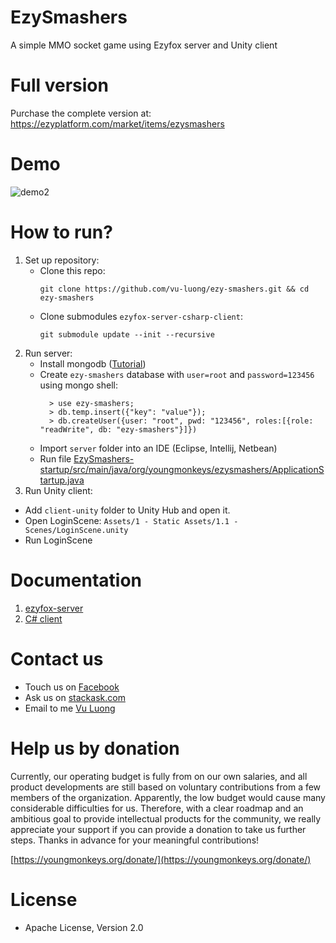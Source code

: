 # EzySmashers

A simple MMO socket game using Ezyfox server and Unity client

# Full version

Purchase the complete version at: https://ezyplatform.com/market/items/ezysmashers

# Demo

![demo2](https://user-images.githubusercontent.com/8142030/138592739-6fa73afd-69a0-492e-82f0-d1917506e1d9.gif)

# How to run?

1. Set up repository:
    - Clone this repo:
      ```
      git clone https://github.com/vu-luong/ezy-smashers.git && cd ezy-smashers
      ````
    - Clone submodules `ezyfox-server-csharp-client`:
      ```
      git submodule update --init --recursive
      ```
2. Run server:
    - Install mongodb ([Tutorial](https://docs.mongodb.com/manual/administration/install-community/))
    - Create `ezy-smashers` database with `user=root` and `password=123456` using mongo shell:
      ```
        > use ezy-smashers;
        > db.temp.insert({"key": "value"});
        > db.createUser({user: "root", pwd: "123456", roles:[{role: "readWrite", db: "ezy-smashers"}]})
      ```
    - Import ```server``` folder into an IDE (Eclipse, Intellij, Netbean)
    - Run file [EzySmashers-startup/src/main/java/org/youngmonkeys/ezysmashers/ApplicationStartup.java](https://github.com/vu-luong/ezy-smashers/blob/master/server/EzySmashers-startup/src/main/java/org/youngmonkeys/ezysmashers/ApplicationStartup.java)
3. Run Unity client:
  - Add ```client-unity``` folder to Unity Hub and open it.
  - Open LoginScene: `Assets/1 - Static Assets/1.1 - Scenes/LoginScene.unity`
  - Run LoginScene

# Documentation

1. [ezyfox-server](https://youngmonkeys.org/project/ezyfox-sever/)
2. [C# client](https://github.com/youngmonkeys/ezyfox-server-csharp-client)

# Contact us

- Touch us on [Facebook](https://www.facebook.com/youngmonkeys.org)
- Ask us on [stackask.com](https://stackask.com)
- Email to me [Vu Luong](mailto:vubinhcht@gmail.com)

# Help us by donation

Currently, our operating budget is fully from on our own salaries, and all product developments are still based on voluntary contributions from a few members of the organization. Apparently, the low budget would cause many considerable difficulties for us. Therefore, with a clear roadmap and an ambitious goal to provide intellectual products for the community, we really appreciate your support if you can provide a donation to take us further steps. Thanks in advance for your meaningful contributions!

[https://youngmonkeys.org/donate/](https://youngmonkeys.org/donate/)

# License

- Apache License, Version 2.0
